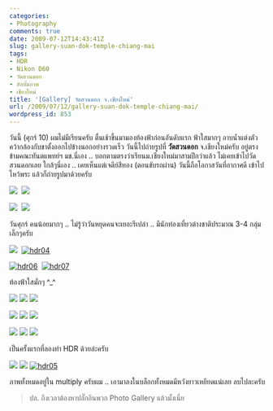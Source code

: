 ```yaml
---
categories:
- Photography
comments: true
date: 2009-07-12T14:43:41Z
slug: gallery-suan-dok-temple-chiang-mai
tags:
- HDR
- Nikon D60
- วัดสวนดอก
- อัลบั้มภาพ
- เชียงใหม่
title: '[Gallery] วัดสวนดอก จ.เชียงใหม่'
url: /2009/07/12/gallery-suan-dok-temple-chiang-mai/
wordpress_id: 853
---
```


วันนี้ (ศุกร์ 10) ผมไม่มีเรียนครับ ตื่นเช้าขึ้นมามองท้องฟ้าก่อนอันดับแรก ฟ้าใสมากๆ อาบน้ำแต่งตัว คว้ากล้องกับขาตั้งออกไปข้างนอกอย่างรวดเร็ว วันนี้ไปถ่ายรูปที่ **วัดสวนดอก** จ.เชียงใหม่ครับ อยู่ตรงข้ามคณะทันตแพทย์ฯ มช.นี่เอง .. บอกตามตรงว่าเรียนม.เชียงใหม่มาสามปีกว่าแล้ว ไม่เคยเข้าไปวัดสวนดอกเลย ใกล้ๆนี่เอง .. เคยเห็นแต่เจดีย์สีทอง (ตอนขับรถผ่าน) วันนี้ถือโอกาสวันที่อากาศดี เข้าไปไหว้พระ แล้วก็ถ่ายรูปมาด้วยครับ

[![](http://www.armno.in.th/wp-content/uploads/Gallery_AB1/CSC_4562_thumb.jpg)](http://www.armno.in.th/wp-content/uploads/Gallery_AB1/CSC_4562.jpg)  [![](http://www.armno.in.th/wp-content/uploads/Gallery_AB1/CSC_4606_thumb.jpg)](http://www.armno.in.th/wp-content/uploads/Gallery_AB1/CSC_4606.jpg)

[![](http://www.armno.in.th/wp-content/uploads/Gallery_AB1/CSC_4594_thumb.jpg)](http://www.armno.in.th/wp-content/uploads/Gallery_AB1/CSC_4594_3.jpg)  [![](http://www.armno.in.th/wp-content/uploads/Gallery_AB1/CSC_4616_thumb.jpg)](http://www.armno.in.th/wp-content/uploads/Gallery_AB1/CSC_4616.jpg)



วันศุกร์ คนน้อยมากๆ .. ไม่รู้ว่าวันหยุดคนจะเยอะรึเปล่า .. มีนักท่องเที่ยวต่างชาติประมาณ 3-4 กลุ่มเล็กๆครับ

[![](http://www.armno.in.th/wp-content/uploads/Gallery_AB1/CSC_4622_thumb.jpg)](http://www.armno.in.th/wp-content/uploads/Gallery_AB1/CSC_4622.jpg)  [![hdr04](http://www.armno.in.th/wp-content/uploads/Gallery_AB1/hdr04_thumb.jpg)](http://www.armno.in.th/wp-content/uploads/Gallery_AB1/hdr04.jpg)

[![hdr06](http://www.armno.in.th/wp-content/uploads/Gallery_AB1/hdr06_thumb.jpg)](http://www.armno.in.th/wp-content/uploads/Gallery_AB1/hdr06.jpg)  [![hdr07](http://www.armno.in.th/wp-content/uploads/Gallery_AB1/hdr07_thumb.jpg)](http://www.armno.in.th/wp-content/uploads/Gallery_AB1/hdr07.jpg)

ท้องฟ้าใสมั่กๆ ^_^

[![](http://www.armno.in.th/wp-content/uploads/Gallery_AB1/CSC_4565_thumb.jpg)](http://www.armno.in.th/wp-content/uploads/Gallery_AB1/CSC_4565.jpg) [![](http://www.armno.in.th/wp-content/uploads/Gallery_AB1/CSC_4566_thumb.jpg)](http://www.armno.in.th/wp-content/uploads/Gallery_AB1/CSC_4566.jpg) [![](http://www.armno.in.th/wp-content/uploads/Gallery_AB1/CSC_4568_thumb.jpg)](http://www.armno.in.th/wp-content/uploads/Gallery_AB1/CSC_4568.jpg)

[![](http://www.armno.in.th/wp-content/uploads/Gallery_AB1/CSC_4571_thumb.jpg)](http://www.armno.in.th/wp-content/uploads/Gallery_AB1/CSC_4571.jpg) [![](http://www.armno.in.th/wp-content/uploads/Gallery_AB1/CSC_4574_thumb.jpg)](http://www.armno.in.th/wp-content/uploads/Gallery_AB1/CSC_4574.jpg) [![](http://www.armno.in.th/wp-content/uploads/Gallery_AB1/CSC_4575_thumb.jpg)](http://www.armno.in.th/wp-content/uploads/Gallery_AB1/CSC_4575.jpg)

[![](http://www.armno.in.th/wp-content/uploads/Gallery_AB1/CSC_4612_thumb.jpg)](http://www.armno.in.th/wp-content/uploads/Gallery_AB1/CSC_4612.jpg) [![](http://www.armno.in.th/wp-content/uploads/Gallery_AB1/CSC_4615_thumb.jpg)](http://www.armno.in.th/wp-content/uploads/Gallery_AB1/CSC_4615.jpg) [![](http://www.armno.in.th/wp-content/uploads/Gallery_AB1/DSC_4459_thumb.jpg)](http://www.armno.in.th/wp-content/uploads/Gallery_AB1/DSC_4459.jpg)

เป็นครั้งแรกที่ลองทำ HDR ด้วยล่ะครับ

[![](http://www.armno.in.th/wp-content/uploads/Gallery_AB1/CSC_4600_thumb.jpg)](http://www.armno.in.th/wp-content/uploads/Gallery_AB1/CSC_4600.jpg) [![](http://www.armno.in.th/wp-content/uploads/Gallery_AB1/DSC_4388_thumb.jpg)](http://www.armno.in.th/wp-content/uploads/Gallery_AB1/DSC_4388.jpg) [![hdr05](http://www.armno.in.th/wp-content/uploads/Gallery_AB1/hdr05_thumb.jpg)](http://www.armno.in.th/wp-content/uploads/Gallery_AB1/hdr05.jpg)

ภาพทั้งหมดอยู่ใน multiply ครับผม .. เอามาลงในบล็อกทั้งหมดมีหวังยาวเหยียดแน่เลย ลบไปละครับ

> ปล. ถึงเวลาต้องหาปลั๊กอินพวก Photo Gallery แล้วมั้งเนี่ย
